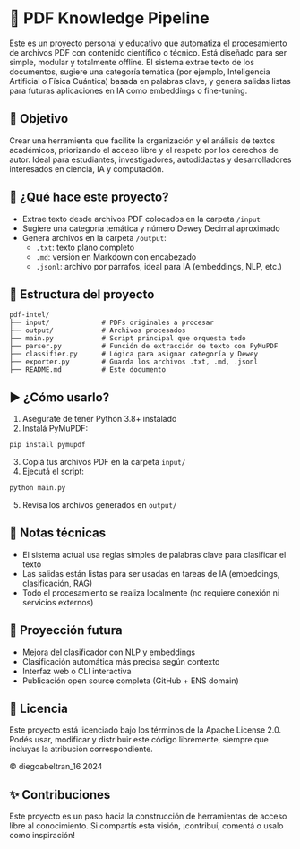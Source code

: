 # 📘 PDF Knowledge Pipeline

Este es un proyecto personal y educativo que automatiza el procesamiento de archivos PDF con contenido científico o técnico. Está diseñado para ser simple, modular y totalmente offline. El sistema extrae texto de los documentos, sugiere una categoría temática (por ejemplo, Inteligencia Artificial o Física Cuántica) basada en palabras clave, y genera salidas listas para futuras aplicaciones en IA como embeddings o fine-tuning.

## 🎯 Objetivo
Crear una herramienta que facilite la organización y el análisis de textos académicos, priorizando el acceso libre y el respeto por los derechos de autor. Ideal para estudiantes, investigadores, autodidactas y desarrolladores interesados en ciencia, IA y computación.

## 🔧 ¿Qué hace este proyecto?
- Extrae texto desde archivos PDF colocados en la carpeta `/input`
- Sugiere una categoría temática y número Dewey Decimal aproximado
- Genera archivos en la carpeta `/output`:
  - `.txt`: texto plano completo
  - `.md`: versión en Markdown con encabezado
  - `.jsonl`: archivo por párrafos, ideal para IA (embeddings, NLP, etc.)

## 📁 Estructura del proyecto
```
pdf-intel/
├── input/             # PDFs originales a procesar
├── output/            # Archivos procesados
├── main.py            # Script principal que orquesta todo
├── parser.py          # Función de extracción de texto con PyMuPDF
├── classifier.py      # Lógica para asignar categoría y Dewey
├── exporter.py        # Guarda los archivos .txt, .md, .jsonl
├── README.md          # Este documento
```

## ▶️ ¿Cómo usarlo?
1. Asegurate de tener Python 3.8+ instalado
2. Instalá PyMuPDF:
```bash
pip install pymupdf
```
3. Copiá tus archivos PDF en la carpeta `input/`
4. Ejecutá el script:
```bash
python main.py
```
5. Revisa los archivos generados en `output/`

## 🚧 Notas técnicas
- El sistema actual usa reglas simples de palabras clave para clasificar el texto
- Las salidas están listas para ser usadas en tareas de IA (embeddings, clasificación, RAG)
- Todo el procesamiento se realiza localmente (no requiere conexión ni servicios externos)

## 🧠 Proyección futura
- Mejora del clasificador con NLP y embeddings
- Clasificación automática más precisa según contexto
- Interfaz web o CLI interactiva
- Publicación open source completa (GitHub + ENS domain)

## 📄 Licencia

Este proyecto está licenciado bajo los términos de la Apache License 2.0.  
Podés usar, modificar y distribuir este código libremente, siempre que incluyas la atribución correspondiente.

© diegoabeltran_16 2024


## ✨ Contribuciones
Este proyecto es un paso hacia la construcción de herramientas de acceso libre al conocimiento. Si compartís esta visión, ¡contribuí, comentá o usalo como inspiración!
